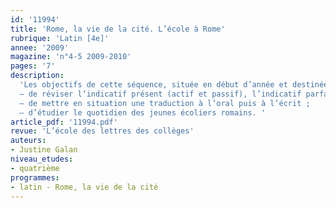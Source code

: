 ```yaml
---
id: '11994'
title: 'Rome, la vie de la cité. L’école à Rome'
rubrique: 'Latin [4e]'
annee: '2009'
magazine: 'n°4-5 2009-2010'
pages: '7'
description: 
  'Les objectifs de cette séquence, située en début d’année et destinée à des élèves de quatrième, sont multiples. Il s’agit :
  – de réviser l’indicatif présent (actif et passif), l’indicatif parfait et l’impératif (les prérequis étant d’avoir revu les temps  primitifs et de savoir trouver les radicaux d’un verbe) ;
  – de mettre en situation une traduction à l’oral puis à l’écrit ;
  – d’étudier le quotidien des jeunes écoliers romains. '
article_pdf: '11994.pdf'
revue: 'L’école des lettres des collèges'
auteurs:
- Justine Galan
niveau_etudes:
- quatrième
programmes:
- latin - Rome, la vie de la cité
---
```

